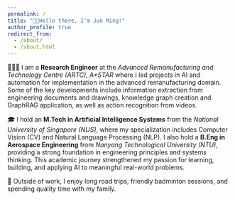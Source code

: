 ```yaml
---
permalink: /
title: "👋🏼Hello there, I'm Jun Ming!"
author_profile: true
redirect_from: 
  - /about/
  - /about.html
---
```


👨🏻‍💻 I am a **Research Engineer** at the _Advanced Remanufacturing and Technology Centre (ARTC), A*STAR_ where I led projects in AI and automation for implementation in the advanced remanufacturing domain. Some of the key developments include information extraction from engineering documents and drawings, knowledge graph creation and GraphRAG application, as well as action recognition from videos.

🎓 I hold an **M.Tech in Artificial Intelligence Systems** from the _National University of Singapore (NUS)_, where my specialization includes Computer Vision (CV) and Natural Language Processing (NLP). I also hold a **B.Eng in Aerospace Engineering** from _Nanyang Technological University (NTU)_, providing a strong foundation in engineering principles and systems thinking. This academic journey strengthened my passion for learning, building, and applying AI to meaningful real-world problems.

🌱 Outside of work, I enjoy long road trips, friendly badminton sessions, and spending quality time with my family.